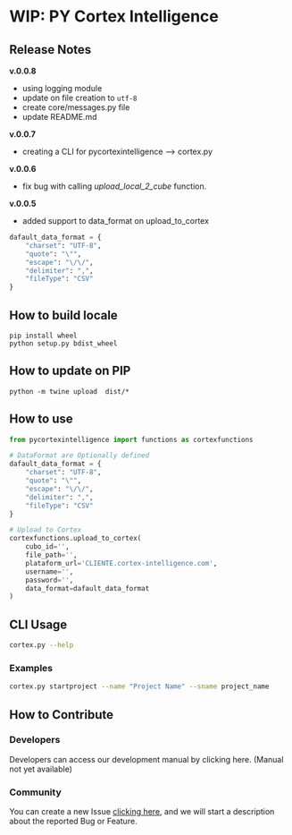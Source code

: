 # WIP: PY Cortex Intelligence
## Release Notes
**v.0.0.8**
- using logging module
- update on file creation to `utf-8`
- create core/messages.py file
- update README.md

**v.0.0.7**
- creating a CLI for pycortexintelligence --> cortex.py

**v.0.0.6**
- fix bug with calling _upload_local_2_cube_ function.

**v.0.0.5**

- added support to data_format on upload_to_cortex

```python
dafault_data_format = {
    "charset": "UTF-8",
    "quote": "\"",
    "escape": "\/\/",
    "delimiter": ",",
    "fileType": "CSV"
}
```

## How to build locale
```shell
pip install wheel
python setup.py bdist_wheel
```

## How to update on PIP
```
python -m twine upload  dist/*
```

## How to use
```python
from pycortexintelligence import functions as cortexfunctions

# DataFormat are Optionally defined
dafault_data_format = {
    "charset": "UTF-8",
    "quote": "\"",
    "escape": "\/\/",
    "delimiter": ",",
    "fileType": "CSV"
}

# Upload to Cortex
cortexfunctions.upload_to_cortex(
    cubo_id='',
    file_path='',
    plataform_url='CLIENTE.cortex-intelligence.com',
    username='',
    password='',
    data_format=dafault_data_format
)
```

## CLI Usage
```bash
cortex.py --help
```

### Examples

```bash
cortex.py startproject --name "Project Name" --sname project_name
```

## How to Contribute

### Developers

Developers can access our development manual by clicking here. (Manual not yet available)

### Community

You can create a new Issue [clicking here](issues/new/choose), and we will start a description about the reported Bug or Feature. 
